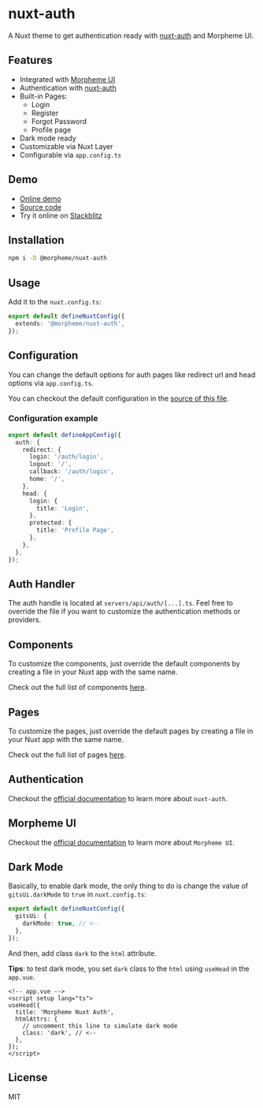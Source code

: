 # nuxt-auth

A Nuxt theme to get authentication ready with [nuxt-auth](https://sidebase.io/nuxt-auth/getting-started) and Morpheme UI.

## Features

- Integrated with [Morpheme UI](https://gitsindonesia.github.io/ui-component/)
- Authentication with [nuxt-auth](https://sidebase.io/nuxt-auth/getting-started)
- Built-in Pages:
  - Login
  - Register
  - Forgot Password
  - Profile page
- Dark mode ready
- Customizable via Nuxt Layer
- Configurable via `app.config.ts`

## Demo

- [Online demo](https://gits-nuxt-auth.vercel.app/)
- [Source code](https://github.com/gitsindonesia/ui-component/tree/main/starter/nuxt-auth)
- Try it online on [Stackblitz](https://stackblitz.com/github/gitsindonesia/ui-component/tree/main/starter/nuxt-auth)

## Installation

```bash
npm i -D @morpheme/nuxt-auth
```

## Usage

Add it to the `nuxt.config.ts`:

```ts
export default defineNuxtConfig({
  extends: '@morpheme/nuxt-auth',
});
```

## Configuration

You can change the default options for auth pages like redirect url and head options via `app.config.ts`.

You can checkout the default configuration in the [source of this file](https://github.com/gitsindonesia/ui-component/tree/main/starter/nuxt-auth/app.config.ts).

### Configuration example

```ts
export default defineAppConfig({
  auth: {
    redirect: {
      login: '/auth/login',
      logout: '/',
      callback: '/auth/login',
      home: '/',
    },
    head: {
      login: {
        title: 'Login',
      },
      protected: {
        title: 'Profile Page',
      },
    },
  },
});
```

## Auth Handler

The auth handle is located at `servers/api/auth/[...].ts`. Feel free to override the file if you want to customize the authentication methods or providers.

## Components

To customize the components, just override the default components by creating a file in your Nuxt app with the same name.

Check out the full list of components [here](https://github.com/gitsindonesia/ui-component/tree/main/starter/nuxt-auth/components).

## Pages

To customize the pages, just override the default pages by creating a file in your Nuxt app with the same name.

Check out the full list of pages [here](https://github.com/gitsindonesia/ui-component/tree/main/starter/nuxt-auth/pages).

## Authentication

Checkout the [official documentation](https://sidebase.io/nuxt-auth/getting-started) to learn more about `nuxt-auth`.

## Morpheme UI

Checkout the [official documentation](https://gitsindonesia.github.io/ui-component/) to
learn more about `Morpheme UI`.

## Dark Mode

Basically, to enable dark mode, the only thing to do is change the value of `gitsUi.darkMode` to `true` in `nuxt.config.ts`:
  
```ts
export default defineNuxtConfig({
  gitsUi: {
    darkMode: true, // <--
  },
});
```

And then, add class `dark` to the `html` attribute.

**Tips**: to test dark mode, you set `dark` class to the `html` using `useHead` in the `app.vue`.

```vue
<!-- app.vue -->
<script setup lang="ts">
useHead({
  title: 'Morpheme Nuxt Auth',
  htmlAttrs: {
    // uncomment this line to simulate dark mode
    class: 'dark', // <--
  },
});
</script>
```



## License

MIT
